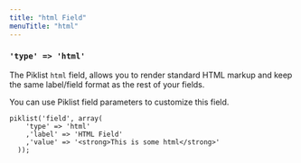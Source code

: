 ```yaml
---
title: "html Field"
menuTitle: "html"
---
```

### `'type' => 'html'`

The Piklist `html` field, allows you to render standard HTML markup and keep the same label/field format as the rest of your fields.

You can use Piklist field parameters to customize this field.

```
piklist('field', array(
    'type' => 'html'
    ,'label' => 'HTML Field'
    ,'value' => '<strong>This is some html</strong>'
  ));
```
